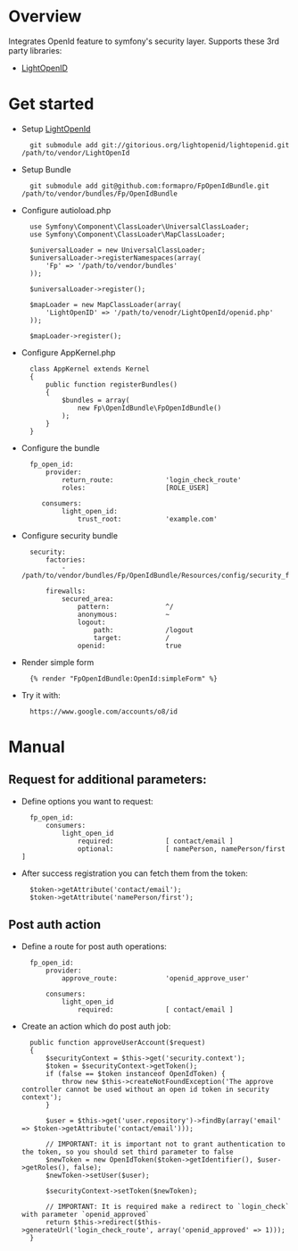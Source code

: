 # Overview

Integrates OpenId feature to symfony's security layer.
Supports these 3rd party libraries:

* [LightOpenID](http://gitorious.org/lightopenid)

# Get started

* Setup [LightOpenId](http://gitorious.org/lightopenid)

        git submodule add git://gitorious.org/lightopenid/lightopenid.git /path/to/vendor/LightOpenId

* Setup Bundle

        git submodule add git@github.com:formapro/FpOpenIdBundle.git /path/to/vendor/bundles/Fp/OpenIdBundle

* Configure autioload.php

        use Symfony\Component\ClassLoader\UniversalClassLoader;
        use Symfony\Component\ClassLoader\MapClassLoader;

        $universalLoader = new UniversalClassLoader;
        $universalLoader->registerNamespaces(array(
            'Fp' => '/path/to/vendor/bundles'
        ));

        $universalLoader->register();

        $mapLoader = new MapClassLoader(array(
            'LightOpenID' => '/path/to/venodr/LightOpenId/openid.php'
        ));

        $mapLoader->register();

* Configure AppKernel.php

        class AppKernel extends Kernel
        {
            public function registerBundles()
            {
                $bundles = array(
                    new Fp\OpenIdBundle\FpOpenIdBundle()
                );
            }
        }

* Configure the bundle

        fp_open_id:
            provider:
                return_route:             'login_check_route'
                roles:                    [ROLE_USER]

           consumers:
                light_open_id:
                    trust_root:           'example.com'

* Configure security bundle

        security:
            factories:
                -                         /path/to/vendor/bundles/Fp/OpenIdBundle/Resources/config/security_factories.xml

            firewalls:
                secured_area:
                    pattern:              ^/
                    anonymous:            ~
                    logout:
                        path:             /logout
                        target:           /
                    openid:               true

* Render simple form

        {% render "FpOpenIdBundle:OpenId:simpleForm" %}

* Try it with:

        https://www.google.com/accounts/o8/id

# Manual

## Request for additional parameters:

* Define options you want to request:

        fp_open_id:
            consumers:
                light_open_id
                    required:             [ contact/email ]
                    optional:             [ namePerson, namePerson/first ]

* After success registration you can fetch them from the token:

        $token->getAttribute('contact/email');
        $token->getAttribute('namePerson/first');

## Post auth action

* Define a route for post auth operations:

        fp_open_id:
            provider:
                approve_route:            'openid_approve_user'

            consumers:
                light_open_id
                    required:             [ contact/email ]

* Create an action which do post auth job:

        public function approveUserAccount($request)
        {
            $securityContext = $this->get('security.context');
            $token = $securityContext->getToken();
            if (false == $token instanceof OpenIdToken) {
                throw new $this->createNotFoundException('The approve controller cannot be used without an open id token in security context');
            }

            $user = $this->get('user.repository')->findBy(array('email' => $token->getAttribute('contact/email')));

            // IMPORTANT: it is important not to grant authentication to the token, so you should set third parameter to false
            $newToken = new OpenIdToken($token->getIdentifier(), $user->getRoles(), false);
            $newToken->setUser($user);

            $securityContext->setToken($newToken);

            // IMPORTANT: It is required make a redirect to `login_check` with parameter `openid_approved`
            return $this->redirect($this->generateUrl('login_check_route', array('openid_approved' => 1)));
        }

